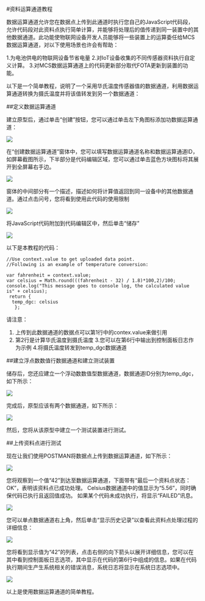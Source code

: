 #资料运算通道教程

数据运算通道允许您在数据点上传到此通道时执行您自己的JavaScript代码段，允许代码段对此资料点执行简单计算，并能够将处理后的值传递到同一装置中的其他数据通道。此功能使物联网设备开发人员能够将一些装置上的运算委任给MCS数据运算通道，对以下使用场景也许会有帮助：

1.为电池供电的物联网设备节省电量
2.对IoT设备收集的不同传感器资料执行自定义计算。
3.对MCS数据运算通道上的代码更新部分取代FOTA更新到装置的功能。

以下是一个简单教程，说明了一个采用华氏温度传感器值的数据通道，利用数据运算通道转换为摄氏温度并将该值转发到另一个数据通道：

##定义数据运算通道

建立原型后，通过单击“创建”按钮，您可以通过单击左下角图标添加功数据运算通道：

![](../images/Function_dc/img_function_dc_01.PNG)

在“创建数据运算通道”窗体中，您可以填写数据运算通道名称和数据运算通道ID，如屏幕截图所示，下半部分是代码编辑区域，您可以通过单击蓝色方块图标将其展开到全屏幕右手边。

![](../images/Function_dc/img_function_dc_02.PNG)

窗体的中间部分有一个描述，描述如何将计算值返回到同一设备中的其他数据通道。通过点击问号，您将看到使用此代码的使用限制

![](../images/Function_dc/img_function_dc_03.PNG)

将JavaScript代码附加到代码编辑区中，然后单击“储存”

![](../images/Function_dc/img_function_dc_04.PNG)

以下是本教程的代码：

```
//Use context.value to get uploaded data point.
//Following is an example of temperature conversion:

var fahrenheit = context.value;
var celsius = Math.round(((fahrenheit - 32) / 1.8)*100,2)/100;
console.log("This message goes to console log, the calculated value is" + celsius);
 return {
  temp_dgc: celsius
   };
```
请注意：

1.	上传到此数据通道的数据点可以第1行中的contex.value来做引用
2.	第2行是计算华氏温度到摄氏温度
3.您可以在第6行中输出到控制面板日志作为示例
4.将摄氏温度转发到temp_dgc数据通道

##建立浮点数数值行数据通道和建立测试装置

储存后，您还应建立一个浮动数数值型数据通道，数据通道ID分别为temp_dgc，如下所示：

![](../images/Function_dc/img_function_dc_05.PNG)

完成后，原型应该有两个数据通道，如下所示：

![](../images/Function_dc/img_function_dc_06.PNG)

然后，您将从该原型中建立一个测试装置进行测试。

##上传资料点进行测试

现在让我们使用POSTMAN将数据点上传到数据运算通道，如下所示：

![](../images/Function_dc/img_function_dc_07.PNG)

您将观察到一个值“42”到达至数据运算通道，下面带有“最后一个资料点状态：OK”，表明该资料点已成功处理。 Celsius数据通道中的值显示为“5.56”，同时确保代码已执行且返回值成功。
如果某个代码未成功执行，将显示“FAILED”讯息。

![](../images/Function_dc/img_function_dc_08.PNG)

您可以单点数据通道右上角，然后单击“显示历史记录”以查看此资料点处理过程的详细信息：

 ![](../images/Function_dc/img_function_dc_09.PNG)

您将看到显示值为“42”的列表，点击右侧的向下箭头以展开详细信息，您可以在其中看到控制面板日志选项，其中显示在代码的第6行中组成的信息。如果在代码执行期间生产生系统相关的错误消息，系统日志将显示在系统日志选项中。

![](../images/Function_dc/img_function_dc_10.PNG)

以上是使用数据运算通道的简单教程。


